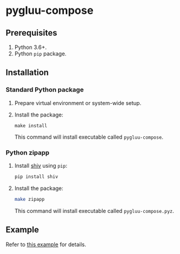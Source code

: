# pygluu-compose

## Prerequisites

1.  Python 3.6+.
1.  Python `pip` package.

## Installation

### Standard Python package

1.  Prepare virtual environment or system-wide setup.

1.  Install the package:

    ```
    make install
    ```

    This command will install executable called `pygluu-compose`.

### Python zipapp

1.  Install [shiv](https://shiv.readthedocs.io/) using `pip`:

    ```sh
    pip install shiv
    ```

1.  Install the package:

    ```sh
    make zipapp
    ```

    This command will install executable called `pygluu-compose.pyz`.

## Example

Refer to [this example](https://github.com/GluuFederation/community-edition-containers/tree/compose-py3/examples/single-host) for details.
